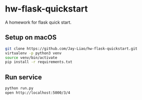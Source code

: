 # hw-flask-quickstart
A homework for flask quick start.

## Setup on macOS
```sh
git clone https://github.com/Jay-Liao/hw-flask-quickstart.git
virtualenv -p python3 venv
source venv/bin/activate
pip install -r requirements.txt
```

## Run service
```sh
python run.py
open http://localhost:5000/3/4
```
